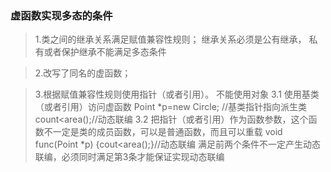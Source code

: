 ### 虚函数实现多态的条件

>1.类之间的继承关系满足赋值兼容性规则；
   继承关系必须是公有继承， 私有或者保护继承不能满足多态条件

>2.改写了同名的虚函数；

>3.根据赋值兼容性规则使用指针（或者引用）。
   不能使用对象
   3.1 使用基类（或者引用）访问虚函数
      Point *p=new Circle; //基类指针指向派生类
      count<<p->area();//动态联编
   3.2 把指针（或者引用）作为函数参数，这个函数不一定是类的成员函数，可以是普通函数，而且可以重载
      void func(Point *p)
      {cout<<p->area();}//动态联编
   满足前两个条件不一定产生动态联编，必须同时满足第3条才能保证实现动态联编
